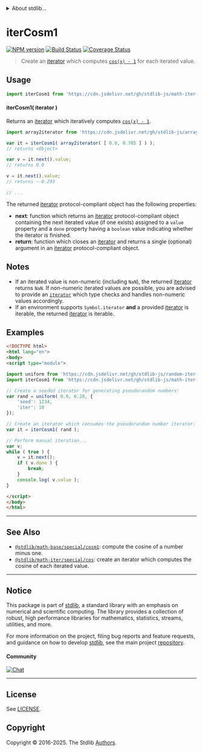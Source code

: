 <!--

@license Apache-2.0

Copyright (c) 2020 The Stdlib Authors.

Licensed under the Apache License, Version 2.0 (the "License");
you may not use this file except in compliance with the License.
You may obtain a copy of the License at

   http://www.apache.org/licenses/LICENSE-2.0

Unless required by applicable law or agreed to in writing, software
distributed under the License is distributed on an "AS IS" BASIS,
WITHOUT WARRANTIES OR CONDITIONS OF ANY KIND, either express or implied.
See the License for the specific language governing permissions and
limitations under the License.

-->


<details>
  <summary>
    About stdlib...
  </summary>
  <p>We believe in a future in which the web is a preferred environment for numerical computation. To help realize this future, we've built stdlib. stdlib is a standard library, with an emphasis on numerical and scientific computation, written in JavaScript (and C) for execution in browsers and in Node.js.</p>
  <p>The library is fully decomposable, being architected in such a way that you can swap out and mix and match APIs and functionality to cater to your exact preferences and use cases.</p>
  <p>When you use stdlib, you can be absolutely certain that you are using the most thorough, rigorous, well-written, studied, documented, tested, measured, and high-quality code out there.</p>
  <p>To join us in bringing numerical computing to the web, get started by checking us out on <a href="https://github.com/stdlib-js/stdlib">GitHub</a>, and please consider <a href="https://opencollective.com/stdlib">financially supporting stdlib</a>. We greatly appreciate your continued support!</p>
</details>

# iterCosm1

[![NPM version][npm-image]][npm-url] [![Build Status][test-image]][test-url] [![Coverage Status][coverage-image]][coverage-url] <!-- [![dependencies][dependencies-image]][dependencies-url] -->

> Create an [iterator][mdn-iterator-protocol] which computes [`cos(x) - 1`][@stdlib/math/base/special/cosm1] for each iterated value.

<!-- Section to include introductory text. Make sure to keep an empty line after the intro `section` element and another before the `/section` close. -->

<section class="intro">

</section>

<!-- /.intro -->

<!-- Package usage documentation. -->



<section class="usage">

## Usage

```javascript
import iterCosm1 from 'https://cdn.jsdelivr.net/gh/stdlib-js/math-iter-special-cosm1@esm/index.mjs';
```

#### iterCosm1( iterator )

Returns an [iterator][mdn-iterator-protocol] which iteratively computes [`cos(x) - 1`][@stdlib/math/base/special/cosm1].

```javascript
import array2iterator from 'https://cdn.jsdelivr.net/gh/stdlib-js/array-to-iterator@esm/index.mjs';

var it = iterCosm1( array2iterator( [ 0.0, 0.785 ] ) );
// returns <Object>

var v = it.next().value;
// returns 0.0

v = it.next().value;
// returns ~-0.293

// ...
```

The returned [iterator][mdn-iterator-protocol] protocol-compliant object has the following properties:

-   **next**: function which returns an [iterator][mdn-iterator-protocol] protocol-compliant object containing the next iterated value (if one exists) assigned to a `value` property and a `done` property having a `boolean` value indicating whether the iterator is finished.
-   **return**: function which closes an [iterator][mdn-iterator-protocol] and returns a single (optional) argument in an [iterator][mdn-iterator-protocol] protocol-compliant object.

</section>

<!-- /.usage -->

<!-- Package usage notes. Make sure to keep an empty line after the `section` element and another before the `/section` close. -->

<section class="notes">

## Notes

-   If an iterated value is non-numeric (including `NaN`), the returned [iterator][mdn-iterator-protocol] returns `NaN`. If non-numeric iterated values are possible, you are advised to provide an [`iterator`][mdn-iterator-protocol] which type checks and handles non-numeric values accordingly.
-   If an environment supports `Symbol.iterator` **and** a provided [iterator][mdn-iterator-protocol] is iterable, the returned [iterator][mdn-iterator-protocol] is iterable.

</section>

<!-- /.notes -->

<!-- Package usage examples. -->

<section class="examples">

## Examples

<!-- eslint no-undef: "error" -->

```html
<!DOCTYPE html>
<html lang="en">
<body>
<script type="module">

import uniform from 'https://cdn.jsdelivr.net/gh/stdlib-js/random-iter-uniform@esm/index.mjs';
import iterCosm1 from 'https://cdn.jsdelivr.net/gh/stdlib-js/math-iter-special-cosm1@esm/index.mjs';

// Create a seeded iterator for generating pseudorandom numbers:
var rand = uniform( 0.0, 6.28, {
    'seed': 1234,
    'iter': 10
});

// Create an iterator which consumes the pseudorandom number iterator:
var it = iterCosm1( rand );

// Perform manual iteration...
var v;
while ( true ) {
    v = it.next();
    if ( v.done ) {
        break;
    }
    console.log( v.value );
}

</script>
</body>
</html>
```

</section>

<!-- /.examples -->

<!-- Section to include cited references. If references are included, add a horizontal rule *before* the section. Make sure to keep an empty line after the `section` element and another before the `/section` close. -->

<section class="references">

</section>

<!-- /.references -->

<!-- Section for related `stdlib` packages. Do not manually edit this section, as it is automatically populated. -->

<section class="related">

* * *

## See Also

-   <span class="package-name">[`@stdlib/math-base/special/cosm1`][@stdlib/math/base/special/cosm1]</span><span class="delimiter">: </span><span class="description">compute the cosine of a number minus one.</span>
-   <span class="package-name">[`@stdlib/math-iter/special/cos`][@stdlib/math/iter/special/cos]</span><span class="delimiter">: </span><span class="description">create an iterator which computes the cosine of each iterated value.</span>

</section>

<!-- /.related -->

<!-- Section for all links. Make sure to keep an empty line after the `section` element and another before the `/section` close. -->


<section class="main-repo" >

* * *

## Notice

This package is part of [stdlib][stdlib], a standard library with an emphasis on numerical and scientific computing. The library provides a collection of robust, high performance libraries for mathematics, statistics, streams, utilities, and more.

For more information on the project, filing bug reports and feature requests, and guidance on how to develop [stdlib][stdlib], see the main project [repository][stdlib].

#### Community

[![Chat][chat-image]][chat-url]

---

## License

See [LICENSE][stdlib-license].


## Copyright

Copyright &copy; 2016-2025. The Stdlib [Authors][stdlib-authors].

</section>

<!-- /.stdlib -->

<!-- Section for all links. Make sure to keep an empty line after the `section` element and another before the `/section` close. -->

<section class="links">

[npm-image]: http://img.shields.io/npm/v/@stdlib/math-iter-special-cosm1.svg
[npm-url]: https://npmjs.org/package/@stdlib/math-iter-special-cosm1

[test-image]: https://github.com/stdlib-js/math-iter-special-cosm1/actions/workflows/test.yml/badge.svg?branch=main
[test-url]: https://github.com/stdlib-js/math-iter-special-cosm1/actions/workflows/test.yml?query=branch:main

[coverage-image]: https://img.shields.io/codecov/c/github/stdlib-js/math-iter-special-cosm1/main.svg
[coverage-url]: https://codecov.io/github/stdlib-js/math-iter-special-cosm1?branch=main

<!--

[dependencies-image]: https://img.shields.io/david/stdlib-js/math-iter-special-cosm1.svg
[dependencies-url]: https://david-dm.org/stdlib-js/math-iter-special-cosm1/main

-->

[chat-image]: https://img.shields.io/gitter/room/stdlib-js/stdlib.svg
[chat-url]: https://app.gitter.im/#/room/#stdlib-js_stdlib:gitter.im

[stdlib]: https://github.com/stdlib-js/stdlib

[stdlib-authors]: https://github.com/stdlib-js/stdlib/graphs/contributors

[umd]: https://github.com/umdjs/umd
[es-module]: https://developer.mozilla.org/en-US/docs/Web/JavaScript/Guide/Modules

[deno-url]: https://github.com/stdlib-js/math-iter-special-cosm1/tree/deno
[deno-readme]: https://github.com/stdlib-js/math-iter-special-cosm1/blob/deno/README.md
[umd-url]: https://github.com/stdlib-js/math-iter-special-cosm1/tree/umd
[umd-readme]: https://github.com/stdlib-js/math-iter-special-cosm1/blob/umd/README.md
[esm-url]: https://github.com/stdlib-js/math-iter-special-cosm1/tree/esm
[esm-readme]: https://github.com/stdlib-js/math-iter-special-cosm1/blob/esm/README.md
[branches-url]: https://github.com/stdlib-js/math-iter-special-cosm1/blob/main/branches.md

[stdlib-license]: https://raw.githubusercontent.com/stdlib-js/math-iter-special-cosm1/main/LICENSE

[mdn-iterator-protocol]: https://developer.mozilla.org/en-US/docs/Web/JavaScript/Reference/Iteration_protocols#The_iterator_protocol

<!-- <related-links> -->

[@stdlib/math/base/special/cosm1]: https://github.com/stdlib-js/math-base-special-cosm1/tree/esm

[@stdlib/math/iter/special/cos]: https://github.com/stdlib-js/math-iter-special-cos/tree/esm

<!-- </related-links> -->

</section>

<!-- /.links -->
